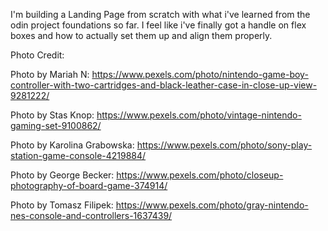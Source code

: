 I'm building a Landing Page from scratch with what i've learned from the odin project foundations so far. I feel like i've finally got a handle on flex boxes and how to actually set them up and align them properly. 

Photo Credit:

Photo by Mariah N: https://www.pexels.com/photo/nintendo-game-boy-controller-with-two-cartridges-and-black-leather-case-in-close-up-view-9281222/

Photo by Stas Knop: https://www.pexels.com/photo/vintage-nintendo-gaming-set-9100862/

Photo by Karolina Grabowska: https://www.pexels.com/photo/sony-play-station-game-console-4219884/

Photo by George Becker: https://www.pexels.com/photo/closeup-photography-of-board-game-374914/

Photo by Tomasz Filipek: https://www.pexels.com/photo/gray-nintendo-nes-console-and-controllers-1637439/
